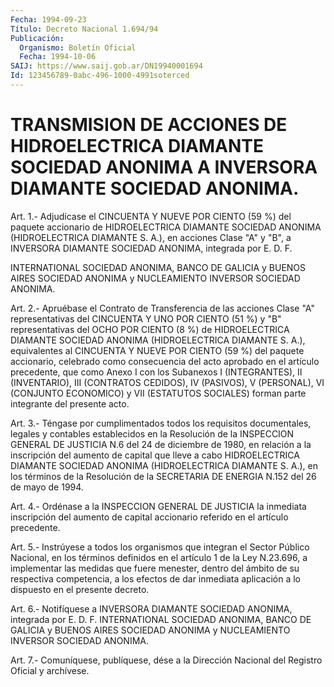 ```yaml
---
Fecha: 1994-09-23
Título: Decreto Nacional 1.694/94
Publicación:
  Organismo: Boletín Oficial
  Fecha: 1994-10-06
SAIJ: https://www.saij.gob.ar/DN19940001694
Id: 123456789-0abc-496-1000-4991soterced
---
```

# TRANSMISION DE ACCIONES DE HIDROELECTRICA DIAMANTE SOCIEDAD ANONIMA A INVERSORA DIAMANTE SOCIEDAD ANONIMA.

<a id="1"></a>
Art. 1.- Adjudícase el CINCUENTA Y NUEVE POR CIENTO (59 %) del paquete  accionario  de  HIDROELECTRICA  DIAMANTE  SOCIEDAD ANONIMA (HIDROELECTRICA  DIAMANTE S. A.), en acciones Clase "A"  y  "B",  a INVERSORA  DIAMANTE  SOCIEDAD  ANONIMA,  integrada  por  E.  D.  F.

INTERNATIONAL  SOCIEDAD  ANONIMA,  BANCO  DE GALICIA y BUENOS AIRES SOCIEDAD   ANONIMA  y  NUCLEAMIENTO  INVERSOR  SOCIEDAD    ANONIMA.

<a id="2"></a>
Art. 2.- Apruébase el Contrato de Transferencia de las acciones Clase  "A"  representativas del CINCUENTA Y UNO POR CIENTO (51 %) y "B" representativas  del  OCHO  POR  CIENTO (8 %) de HIDROELECTRICA DIAMANTE  SOCIEDAD  ANONIMA  (HIDROELECTRICA    DIAMANTE   S.  A.), equivalentes  al  CINCUENTA  Y  NUEVE POR CIENTO (59 %) del paquete accionario, celebrado como consecuencia  del  acto  aprobado  en el artículo   precedente,  que  como  Anexo  I  con  los  Subanexos  I (INTEGRANTES),    II  (INVENTARIO),  III  (CONTRATOS  CEDIDOS),  IV (PASIVOS), V (PERSONAL),  VI  (CONJUNTO ECONOMICO) y VII (ESTATUTOS SOCIALES) forman parte integrante del presente acto.

<a id="3"></a>
Art.  3.-  Téngase  por  cumplimentados  todos  los requisitos documentales, legales y contables establecidos en la Resolución  de la  INSPECCION GENERAL DE JUSTICIA N.6 del 24 de diciembre de 1980, en relación  a  la  inscripción  del aumento de capital que lleve a cabo  HIDROELECTRICA  DIAMANTE  SOCIEDAD   ANONIMA  (HIDROELECTRICA DIAMANTE S. A.), en los términos de la Resolución  de la SECRETARIA DE ENERGIA N.152 del 26 de mayo de 1994.

<a id="4"></a>
Art.  4.-  Ordénase  a  la  INSPECCION  GENERAL DE JUSTICIA la inmediata  inscripción  del aumento de capital accionario  referido en el artículo precedente.

<a id="5"></a>
Art.  5.-  Instrúyese  a  todos los organismos que integran el Sector Público Nacional, en los  términos  definidos en el artículo 1  de  la  Ley  N.23.696,  a  implementar  las  medidas  que  fuere menester,   dentro del ámbito de su respectiva competencia,  a  los efectos de dar  inmediata  aplicación a lo dispuesto en el presente decreto.

<a id="6"></a>
Art.  6.-  Notifíquese  a INVERSORA DIAMANTE SOCIEDAD ANONIMA, integrada por E. D. F. INTERNATIONAL  SOCIEDAD  ANONIMA,  BANCO  DE GALICIA  y  BUENOS  AIRES  SOCIEDAD ANONIMA y NUCLEAMIENTO INVERSOR SOCIEDAD ANONIMA.

<a id="7"></a>
Art. 7.- Comuníquese, publíquese, dése a la Dirección Nacional del Registro Oficial y archívese.